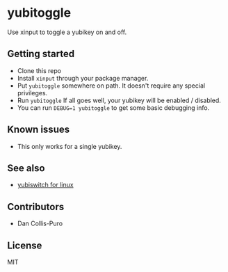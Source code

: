 # yubitoggle

Use xinput to toggle a yubikey on and off.

## Getting started

- Clone this repo
- Install `xinput` through your package manager.
- Put `yubitoggle` somewhere on path. It doesn't require any special privileges.
- Run `yubitoggle` If all goes well, your yubikey will be enabled / disabled.
- You can run `DEBUG=1 yubitoggle` to get some basic debugging info.

## Known issues

- This only works for a single yubikey.

## See also

- [yubiswitch for linux](https://github.com/gsstark/yubiswitch-for-linux)

## Contributors

- Dan Collis-Puro

## License

MIT
